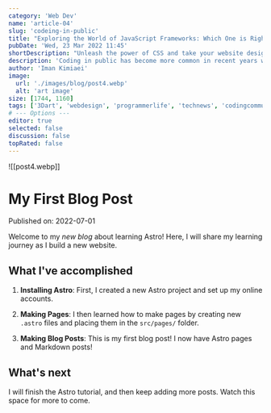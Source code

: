 ```yaml
---
category: 'Web Dev'
name: 'article-04'
slug: 'codeing-in-public'
title: "Exploring the World of JavaScript Frameworks: Which One is Right for You?"
pubDate: 'Wed, 23 Mar 2022 11:45'
shortDescription: "Unleash the power of CSS and take your website designs to the next level with these expert techniques and best practices."
description: 'Coding in public has become more common in recent years with the rise of social coding platforms like GitHub and the increasing popularity of open source software development. However, coding in public can present a unique set of challenges for developers who are used to working in private settings. In this article, we will explore the top 10 new challenges that developers may face when coding in public, such as managing feedback from the community, dealing with public scrutiny and criticism, maintaining professionalism and integrity, and balancing productivity with engagement in public forums. This article aims to provide helpful tips and strategies for developers who want to code in public effectively while still maintaining their sanity and productivity.'
author: 'Iman Kimiaei'
image:
  url: './images/blog/post4.webp'
  alt: 'art image'
size: [1744, 1160]
tags: ['3Dart', 'webdesign', 'programmerlife', 'technews', 'codingcommunity']
# --- Options ---
editor: true
selected: false
discussion: false
topRated: false
---
```



![[post4.webp]]


# My First Blog Post

Published on: 2022-07-01

Welcome to my _new blog_ about learning Astro! Here, I will share my learning journey as I build a new website.

## What I've accomplished

1. **Installing Astro**: First, I created a new Astro project and set up my online accounts.

2. **Making Pages**: I then learned how to make pages by creating new `.astro` files and placing them in the `src/pages/` folder.

3. **Making Blog Posts**: This is my first blog post! I now have Astro pages and Markdown posts!

## What's next

I will finish the Astro tutorial, and then keep adding more posts. Watch this space for more to come.
